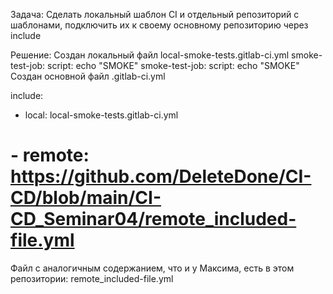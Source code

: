 Задача: Сделать локальный шаблон CI и отдельный репозиторий с шаблонами, подключить их к своему основному репозиторию через include

Решение:
Создан локальный файл local-smoke-tests.gitlab-ci.yml
smoke-test-job:
  script: echo "SMOKE"
smoke-test-job:
  script: echo "SMOKE"
Создан основной файл .gitlab-ci.yml

include:
  - local: local-smoke-tests.gitlab-ci.yml
#  - remote: https://github.com/DeleteDone/CI-CD/blob/main/CI-CD_Seminar04/remote_included-file.yml
Файл с аналогичным содержанием, что и у Максима, есть в этом репозитории: remote_included-file.yml

